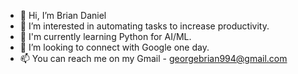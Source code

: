 - 👋 Hi, I’m Brian Daniel
- 👀 I’m interested in automating tasks to increase productivity.
- 🌱 I'm currently learning Python for AI/ML.
- 💞️ I’m looking to connect with Google one day.
- 📫 You can reach me on my Gmail - georgebrian994@gmail.com

<!---
briandan05/briandan05 is a ✨ special ✨ repository because its `README.md` (this file) appears on your GitHub profile.
You can click the Preview link to take a look at your changes.
--->
